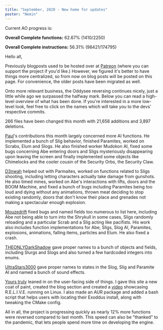 ```yaml
---
title: "September, 2020 - New home for updates"
poster: "Nemin"
---
```


Current AO progress is:

**Overall Complete functions:** 62.67% (1410/2250)

**Overall Complete instructions:** 56.31% (98421/174795)

Hello all,

Previously blogposts used to be hosted over at [Patreon](https://www.patreon.com/alive) (where you
can support the project if you'd like.) However, we figured it's better to have things more
centralized, so from now on blog posts will be posted on this page. For convenience, the older posts
have been migrated as well.

Onto more relevant business, the Oddysee reversing continues nicely, just a little while ago we
surpassed the halfway mark. Below you can read a high-level overview of what has been done. If
you're interested in a more low-level look, feel free to click on the names which will take you to
the devs' respective commits.

266 files have been changed this month with 21,658 additions and 3,897 deletions.

[Paul]'s contributions this month largely concerned more AI functions. He implemented a bunch of
Slig behavior, finished Paramites, worked on Scrabs, Elum and Slogs. He also finished worker Mudokon
AI, fixed some bugs concerning Abe entering doors and Sligs mysteriously disappearing upon leaving
the screen and finally implemented some objects like Chimelocks and the cooler cousin of the
Security Orbs, the Security Claw.

[D3nwah] helped out with Parmaites, worked on functions related to Sligs shooting, including letting
characters actually take damage from gunshots. He also timed mines, worked on Abe's interactions
with lifts, doors and the BOOM Machine, and fixed a bunch of bugs including Paramites being too loud
and dying without any animations, thrown meat deciding to stop existing randomly, doors that don't
know their place and grenades not making a spectacular enough explosion.

[Mouzedrift] fixed bugs and named fields too numerous to list here, including Abe not being able to
turn into the Shrykull in some cases, Sligs randomly reloading and a particular Scrab and a Slig
acting like pacifists. His work also includes function implementations for Abe, Sligs, Slog AI,
Paramites, explosions, animations, falling items, particles and Elum. He also fixed a crash.

[THEONLYDarkShadow] gave proper names to a bunch of objects and fields, including Slurgs and Slogs
and also turned a few hardcoded integers into enums.

[UltraStars3000] gave proper names to states in the Slog, Slig and Paramite AI and named a bunch of
sound effects.

[Yours truly] leaned in on the user-facing side of things. I gave this site a new coat of paint,
created the blog section and created a [video](https://www.youtube.com/watch?v=-75zRX2PdXY)
showcasing R.E.L.I.V.E. running on Linux. I also made an AUR package and added a bash script that
helps users with locating their Exoddus install, along with tweaking the CMake config.

All in all, the project is progressing quickly as nearly 12% more functions were reversed compared
to last month. This speed can also be "thanked" to the pandemic, that lets people spend more time on
developing the engine.

[Paul]: https://github.com/AliveTeam/alive_reversing/pulls?q=is%3Apr+is%3Aclosed+created%3A2020-09-01..2020-10-01+author%3Apaulsapps
[D3nwah]: https://github.com/AliveTeam/alive_reversing/pulls?q=is%3Apr+is%3Aclosed+created%3A2020-09-01..2020-10-01+author%3Ad3nwah
[Mouzedrift]: https://github.com/AliveTeam/alive_reversing/pulls?q=is%3Apr+is%3Aclosed+created%3A2020-09-01..2020-10-01+author%3Amouzedrift
[UltraStars3000]: https://github.com/AliveTeam/alive_reversing/pulls?q=is%3Apr+is%3Aclosed+created%3A2020-09-01..2020-10-01+author%3AUltraStars3000
[THEONLYDarkShadow]: https://github.com/AliveTeam/alive_reversing/pulls?q=is%3Apr+is%3Aclosed+created%3A2020-09-01..2020-10-01+author%3ATHEONLYDarkShadow
[Yours truly]: https://github.com/AliveTeam/alive_reversing/pulls?q=is%3Apr+is%3Aclosed+created%3A2020-09-01..2020-10-01+author%3ANemin32+
